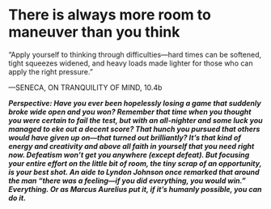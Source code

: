 # There is always more room to maneuver than you think

“Apply yourself to thinking through difficulties—hard times can be
softened, tight squeezes widened, and heavy loads made lighter
for those who can apply the right pressure.”

—SENECA, ON TRANQUILITY OF MIND, 10.4b

***Perspective: Have you ever been hopelessly losing a game that suddenly broke wide open and you won? Remember that time when you thought you were certain to fail the test, but with an all-nighter and some luck you managed to eke out a decent score? That hunch you pursued that others would have given up on—that turned out brilliantly? It’s that kind of energy and creativity and above all faith in yourself that you need right now. Defeatism won’t get you anywhere (except defeat). But focusing your entire effort on the little bit of room, the tiny scrap of an opportunity, is your best shot. An aide to Lyndon Johnson once remarked that around the man “there was a feeling—if you did everything, you would win.” Everything. Or as Marcus Aurelius put it, if it’s humanly possible, you can do it.***